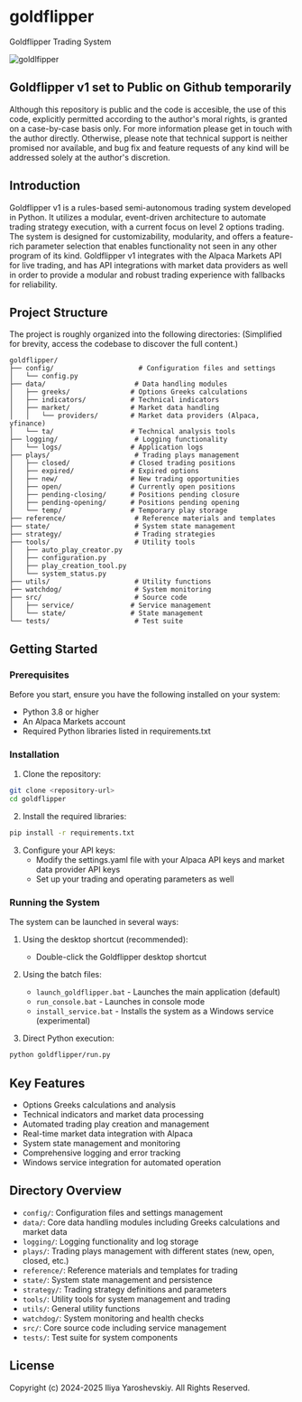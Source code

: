 # goldflipper
Goldflipper Trading System

![goldlfipper](https://github.com/user-attachments/assets/60a7b1c3-40ef-4dd2-9c64-98be7e93f185)


## Goldflipper v1 set to Public on Github temporarily
Although this repository is public and the code is accesible, the use of this code, explicitly permitted according to the author's moral rights, is granted on a case-by-case basis only. For more information please get in touch with the author directly. Otherwise, please note that technical support is neither promised nor available, and bug fix and feature requests of any kind will be addressed solely at the author's discretion. 

## Introduction

Goldflipper v1 is a rules-based semi-autonomous trading system developed in Python. It utilizes a modular, event-driven architecture to automate trading strategy execution, with a current focus on level 2 options trading. The system is designed for customizability, modularity, and offers a feature-rich parameter selection that enables functionality not seen in any other program of its kind. Goldflipper v1 integrates with the Alpaca Markets API for live trading, and has API integrations with market data providers as well in order to provide a modular and robust trading experience with fallbacks for reliability.

## Project Structure

The project is roughly organized into the following directories:
(Simplified for brevity, access the codebase to discover the full content.)

```
goldflipper/
├── config/                     # Configuration files and settings
│   └── config.py
├── data/                      # Data handling modules
│   ├── greeks/               # Options Greeks calculations
│   ├── indicators/           # Technical indicators
│   ├── market/               # Market data handling
│   │   └── providers/        # Market data providers (Alpaca, yfinance)
│   └── ta/                   # Technical analysis tools
├── logging/                   # Logging functionality
│   └── logs/                 # Application logs
├── plays/                     # Trading plays management
│   ├── closed/               # Closed trading positions
│   ├── expired/              # Expired options
│   ├── new/                  # New trading opportunities
│   ├── open/                 # Currently open positions
│   ├── pending-closing/      # Positions pending closure
│   ├── pending-opening/      # Positions pending opening
│   └── temp/                 # Temporary play storage
├── reference/                 # Reference materials and templates
├── state/                     # System state management
├── strategy/                  # Trading strategies
├── tools/                     # Utility tools
│   ├── auto_play_creator.py
│   ├── configuration.py
│   ├── play_creation_tool.py
│   └── system_status.py
├── utils/                     # Utility functions
├── watchdog/                  # System monitoring
├── src/                       # Source code
│   ├── service/              # Service management
│   └── state/                # State management
└── tests/                     # Test suite
```

## Getting Started

### Prerequisites

Before you start, ensure you have the following installed on your system:

- Python 3.8 or higher
- An Alpaca Markets account
- Required Python libraries listed in requirements.txt

### Installation

1. Clone the repository:
```bash
git clone <repository-url>
cd goldflipper
```

2. Install the required libraries:
```bash
pip install -r requirements.txt
```

3. Configure your API keys:
   - Modify the settings.yaml file with your Alpaca API keys and market data provider API keys
   - Set up your trading and operating parameters as well

### Running the System

The system can be launched in several ways:

1. Using the desktop shortcut (recommended):
   - Double-click the Goldflipper desktop shortcut

2. Using the batch files:
   - `launch_goldflipper.bat` - Launches the main application (default)
   - `run_console.bat` - Launches in console mode
   - `install_service.bat` - Installs the system as a Windows service (experimental)

3. Direct Python execution:
```bash
python goldflipper/run.py
```

## Key Features

- Options Greeks calculations and analysis
- Technical indicators and market data processing
- Automated trading play creation and management
- Real-time market data integration with Alpaca
- System state management and monitoring
- Comprehensive logging and error tracking
- Windows service integration for automated operation

## Directory Overview

- `config/`: Configuration files and settings management
- `data/`: Core data handling modules including Greeks calculations and market data
- `logging/`: Logging functionality and log storage
- `plays/`: Trading plays management with different states (new, open, closed, etc.)
- `reference/`: Reference materials and templates for trading
- `state/`: System state management and persistence
- `strategy/`: Trading strategy definitions and parameters
- `tools/`: Utility tools for system management and trading
- `utils/`: General utility functions
- `watchdog/`: System monitoring and health checks
- `src/`: Core source code including service management
- `tests/`: Test suite for system components

## License

Copyright (c) 2024-2025 Iliya Yaroshevskiy. All Rights Reserved.
